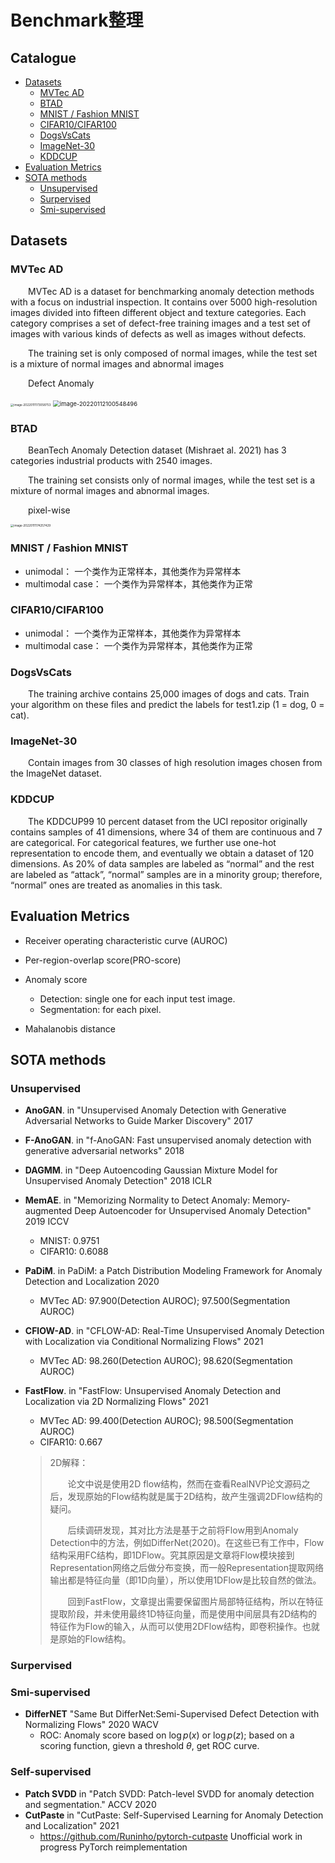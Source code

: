# Benchmark整理

## Catalogue
  - [Datasets](#datasets)
    - [MVTec AD](#mvtec-ad)
    - [BTAD](#btad)
    - [MNIST / Fashion MNIST](#mnist--fashion-mnist)
    - [CIFAR10/CIFAR100](#cifar10cifar100)
    - [DogsVsCats](#dogsvscats)
    - [ImageNet-30](#imagenet-30)
    - [KDDCUP](#kddcup)
  - [Evaluation Metrics](#evaluation-metrics)
  - [SOTA methods](#sota-methods)
    - [Unsupervised](#unsupervised)
    - [Surpervised](#surpervised)
    - [Smi-supervised](#smi-supervised)

## Datasets

### MVTec AD

​&emsp;&emsp;MVTec AD is a dataset for benchmarking anomaly detection methods with a focus on industrial inspection. It contains over 5000 high-resolution images divided into fifteen different object and texture categories. Each category comprises a set of defect-free training images and a test set of images with various kinds of defects as well as images without defects.

​&emsp;&emsp;The training set is only composed of  normal images, while the test set is a mixture of normal images and abnormal images

​&emsp;&emsp;Defect Anomaly

<img src="figure/image-20220111173058753.png" alt="image-20220111173058753" style="zoom:33%;" />

<img src="figure/image-20220112100548496.png" alt="image-20220112100548496" style="zoom: 67%;" />

### BTAD

​&emsp;&emsp;BeanTech Anomaly Detection dataset (Mishraet al. 2021) has 3 categories industrial products with 2540 images.

​&emsp;&emsp;The training set consists only of normal images, while the test set is a mixture of normal images and abnormal images.

​&emsp;&emsp;pixel-wise

<img src="figure/image-20220111174257429.png" alt="image-20220111174257429" style="zoom: 33%;" />

### MNIST / Fashion MNIST

* unimodal： 一个类作为正常样本，其他类作为异常样本
* multimodal case： 一个类作为异常样本，其他类作为正常

### CIFAR10/CIFAR100

* unimodal： 一个类作为正常样本，其他类作为异常样本
* multimodal case： 一个类作为异常样本，其他类作为正常

### DogsVsCats

​&emsp;&emsp;The training archive contains 25,000 images of dogs and cats. Train your algorithm on these files and predict the labels for test1.zip (1 = dog, 0 = cat).

### ImageNet-30

&emsp;&emsp;Contain images from 30 classes of high resolution images chosen from the ImageNet dataset.

### KDDCUP

&emsp;&emsp;The KDDCUP99 10 percent dataset from the UCI repositor originally contains samples of 41 dimensions, where 34 of them are continuous and 7 are categorical. For categorical features, we further use one-hot representation to encode them, and eventually we obtain a dataset of 120 dimensions. As 20% of data samples are labeled as “normal” and the rest are labeled as “attack”, “normal” samples are in a minority group; therefore, “normal” ones are treated as anomalies in this task.


## Evaluation Metrics

* Receiver operating characteristic curve (AUROC)
* Per-region-overlap score(PRO-score)

* Anomaly score
  * Detection: single one for each input test image.
  * Segmentation: for each pixel.

* Mahalanobis distance


## SOTA methods

### Unsupervised

* **AnoGAN**. 	in   "Unsupervised Anomaly Detection with Generative Adversarial Networks to Guide Marker Discovery" 2017

* **F-AnoGAN**.    in  "f-AnoGAN: Fast unsupervised anomaly detection with generative adversarial networks" 2018

* **DAGMM**.    in    "Deep Autoencoding Gaussian Mixture Model for Unsupervised Anomaly Detection"  2018 ICLR

* **MemAE**.   in    "Memorizing Normality to Detect Anomaly: Memory-augmented Deep Autoencoder for Unsupervised Anomaly Detection" 2019 ICCV

  * MNIST: 0.9751 
  * CIFAR10: 0.6088

* **PaDiM**.    in    PaDiM: a Patch Distribution Modeling Framework for Anomaly Detection and Localization 2020
  * MVTec AD: 97.900(Detection AUROC); 97.500(Segmentation AUROC)
  
* **CFlOW-AD**.    in    "CFLOW-AD: Real-Time Unsupervised Anomaly Detection with Localization via Conditional Normalizing Flows" 2021
  * MVTec AD: 98.260(Detection AUROC); 98.620(Segmentation AUROC)
  
* **FastFlow**.    in    "FastFlow: Unsupervised Anomaly Detection and Localization via 2D Normalizing Flows" 2021
  
  * MVTec AD: 99.400(Detection AUROC); 98.500(Segmentation AUROC)
  * CIFAR10: 0.667
  
  > 2D解释：
  >
  > &emsp;&emsp;论文中说是使用2D flow结构，然而在查看RealNVP论文源码之后，发现原始的Flow结构就是属于2D结构，故产生强调2DFlow结构的疑问。
  >
  > &emsp;&emsp;后续调研发现，其对比方法是基于之前将Flow用到Anomaly Detection中的方法，例如DifferNet(2020)。在这些已有工作中，Flow结构采用FC结构，即1DFlow。究其原因是文章将Flow模块接到Representation网络之后做分布变换，而一般Representation提取网络输出都是特征向量（即1D向量），所以使用1DFlow是比较自然的做法。
  >
  > &emsp;&emsp;回到FastFlow，文章提出需要保留图片局部特征结构，所以在特征提取阶段，并未使用最终1D特征向量，而是使用中间层具有2D结构的特征作为Flow的输入，从而可以使用2DFlow结构，即卷积操作。也就是原始的Flow结构。

### Surpervised

### Smi-supervised
* **DifferNET** "Same But DifferNet:Semi-Supervised Defect Detection with Normalizing Flows" 2020 WACV
  * ROC: Anomaly score based on $\log p(x)$ or $\log p(z)$; based on a scoring function, gievn a threshold $\theta$, get ROC curve.

### Self-supervised
* **Patch SVDD** in "Patch SVDD: Patch-level SVDD for anomaly detection and segmentation." ACCV 2020
* **CutPaste**  in "CutPaste: Self-Supervised Learning for Anomaly Detection and Localization" 2021
  * https://github.com/Runinho/pytorch-cutpaste Unofficial work in progress PyTorch reimplementation